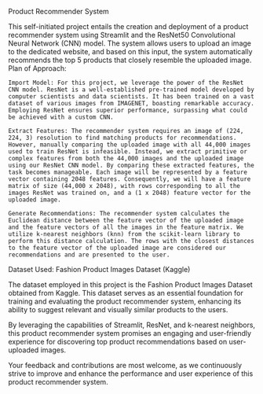 Product Recommender System

This self-initiated project entails the creation and deployment of a product recommender system using Streamlit and the ResNet50 Convolutional Neural Network (CNN) model. The system allows users to upload an image to the dedicated website, and based on this input, the system automatically recommends the top 5 products that closely resemble the uploaded image.
Plan of Approach:

    Import Model: For this project, we leverage the power of the ResNet CNN model. ResNet is a well-established pre-trained model developed by computer scientists and data scientists. It has been trained on a vast dataset of various images from IMAGENET, boasting remarkable accuracy. Employing ResNet ensures superior performance, surpassing what could be achieved with a custom CNN.

    Extract Features: The recommender system requires an image of (224, 224, 3) resolution to find matching products for recommendations. However, manually comparing the uploaded image with all 44,000 images used to train ResNet is infeasible. Instead, we extract primitive or complex features from both the 44,000 images and the uploaded image using our ResNet CNN model. By comparing these extracted features, the task becomes manageable. Each image will be represented by a feature vector containing 2048 features. Consequently, we will have a feature matrix of size (44,000 x 2048), with rows corresponding to all the images ResNet was trained on, and a (1 x 2048) feature vector for the uploaded image.

    Generate Recommendations: The recommender system calculates the Euclidean distance between the feature vector of the uploaded image and the feature vectors of all the images in the feature matrix. We utilize k-nearest neighbors (knn) from the scikit-learn library to perform this distance calculation. The rows with the closest distances to the feature vector of the uploaded image are considered our recommendations and are presented to the user.

Dataset Used: Fashion Product Images Dataset (Kaggle)

The dataset employed in this project is the Fashion Product Images Dataset obtained from Kaggle. This dataset serves as an essential foundation for training and evaluating the product recommender system, enhancing its ability to suggest relevant and visually similar products to the users.

By leveraging the capabilities of Streamlit, ResNet, and k-nearest neighbors, this product recommender system promises an engaging and user-friendly experience for discovering top product recommendations based on user-uploaded images.

Your feedback and contributions are most welcome, as we continuously strive to improve and enhance the performance and user experience of this product recommender system.
